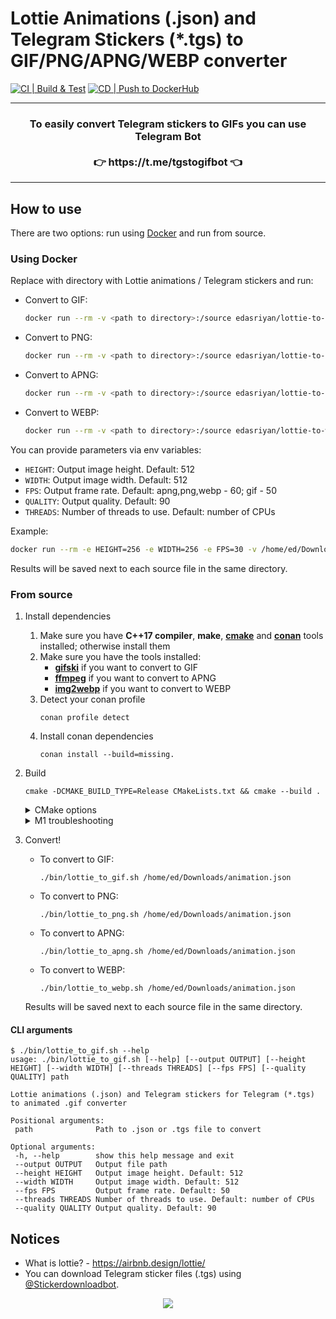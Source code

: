 # Lottie Animations (.json) and Telegram Stickers (*.tgs) to GIF/PNG/APNG/WEBP converter
[![CI | Build & Test](https://github.com/ed-asriyan/lottie-converter/actions/workflows/ci-build-and-test.yml/badge.svg)](https://github.com/ed-asriyan/lottie-converter/actions/workflows/ci-build-and-test.yml)
[![CD | Push to DockerHub](https://github.com/ed-asriyan/lottie-converter/actions/workflows/cd-push-dockerhub.yml/badge.svg)](https://github.com/ed-asriyan/lottie-converter/actions/workflows/cd-push-dockerhub.yml)

<hr/>
<h3 align="center">
To easily convert Telegram stickers to GIFs you can use Telegram Bot</br></br>👉 https://t.me/tgstogifbot 👈
</h3>
<hr/>

## How to use
There are two options: run using [Docker](https://www.docker.com/) and run from source.

### Using Docker
Replace with directory with Lottie animations / Telegram stickers and run:
- Convert to GIF:
  ```bash
  docker run --rm -v <path to directory>:/source edasriyan/lottie-to-gif
  ```
- Convert to PNG:
  ```bash
  docker run --rm -v <path to directory>:/source edasriyan/lottie-to-png
  ```
- Convert to APNG:
  ```bash
  docker run --rm -v <path to directory>:/source edasriyan/lottie-to-apng
  ```
- Convert to WEBP:
  ```bash
  docker run --rm -v <path to directory>:/source edasriyan/lottie-to-webp
  ```

You can provide parameters via env variables:
* `HEIGHT`: Output image height. Default: 512
* `WIDTH`: Output image width. Default: 512
* `FPS`: Output frame rate. Default: apng,png,webp - 60; gif - 50
* `QUALITY`: Output quality. Default: 90
* `THREADS`: Number of threads to use. Default: number of CPUs

Example:
```bash
docker run --rm -e HEIGHT=256 -e WIDTH=256 -e FPS=30 -v /home/ed/Downloads/lottie-animations:/source edasriyan/lottie-to-apng
```

Results will be saved next to each source file in the same directory.

### From source
1. Install dependencies
   1. Make sure you have **C++17 compiler**, **make**, **[cmake](https://cmake.org)** and **[conan](https://conan.io)** tools installed; otherwise install them
   2. Make sure you have the tools installed:
      - **[gifski](https://gif.ski)** if you want to convert to GIF
      - **[ffmpeg](https://ffmpeg.org)** if you want to convert to APNG
      - **[img2webp](https://developers.google.com/speed/webp/docs/img2webp)** if you want to convert to WEBP
   3. Detect your conan profile
      ```commandline
      conan profile detect
      ```
   4. Install conan dependencies
      ```commandline
      conan install --build=missing.
      ```
2. Build
   ```commandline
   cmake -DCMAKE_BUILD_TYPE=Release CMakeLists.txt && cmake --build .
   ```
   <details>
       <summary>CMake options</summary>
       <code>LOTTIE_TO_PNG_STATIC_LINKING</code>: enable static linking. Default value: <code>OFF</code> if OS is darwin; otherwise <code>ON</code>

       cmake -DLOTTIE_TO_PNG_STATIC_LINKING=ON -DCMAKE_BUILD_TYPE=Release CMakeLists.txt && make
       
       cmake -DLOTTIE_TO_PNG_STATIC_LINKING=OFF -DCMAKE_BUILD_TYPE=Release CMakeLists.txt && make
   </details>
   <details>
       <summary>M1 troubleshooting</summary>
       Run the following command and try again:
   
       echo '#if defined(__ARM_NEON__)
   
       #include "vdrawhelper.h"
    
       void memfill32(uint32_t *dest, uint32_t value, int length)
       {
           memset(dest, value, length);
       }
   
       static void color_SourceOver(uint32_t *dest, int length, uint32_t color, uint32_t alpha)
       {
           int ialpha, i;

           if (alpha != 255) color = BYTE_MUL(color, alpha);
           ialpha = 255 - vAlpha(color);
           for (i = 0; i < length; ++i) dest[i] = color + BYTE_MUL(dest[i], ialpha);
       }
   
       void RenderFuncTable::neon()
       {
           updateColor(BlendMode::Src , color_SourceOver);
       }
       #endif
       ' > lib/src/rlottie/src/vector/vdrawhelper_neon.cpp
    </details>
3. Convert!
   - To convert to GIF: 
     ```commandline
     ./bin/lottie_to_gif.sh /home/ed/Downloads/animation.json
     ```
   - To convert to PNG: 
     ```commandline
     ./bin/lottie_to_png.sh /home/ed/Downloads/animation.json
     ```
   - To convert to APNG:
     ```commandline
     ./bin/lottie_to_apng.sh /home/ed/Downloads/animation.json
     ```
   - To convert to WEBP: 
     ```commandline
     ./bin/lottie_to_webp.sh /home/ed/Downloads/animation.json
     ```
   Results will be saved next to each source file in the same directory.

#### CLI arguments
```text
$ ./bin/lottie_to_gif.sh --help 
usage: ./bin/lottie_to_gif.sh [--help] [--output OUTPUT] [--height HEIGHT] [--width WIDTH] [--threads THREADS] [--fps FPS] [--quality QUALITY] path

Lottie animations (.json) and Telegram stickers for Telegram (*.tgs) to animated .gif converter

Positional arguments:
 path              Path to .json or .tgs file to convert

Optional arguments:
 -h, --help        show this help message and exit
 --output OUTPUT   Output file path
 --height HEIGHT   Output image height. Default: 512
 --width WIDTH     Output image width. Default: 512
 --fps FPS         Output frame rate. Default: 50
 --threads THREADS Number of threads to use. Default: number of CPUs
 --quality QUALITY Output quality. Default: 90
```

## Notices
* What is lottie? - https://airbnb.design/lottie/
* You can download Telegram sticker files (.tgs) using [@Stickerdownloadbot](https://t.me/Stickerdownloadbot).

<div align="center">
<a float="right" href="https://info.flagcounter.com/0hsy"><img src="https://s01.flagcounter.com/count2/0hsy/bg_FFFFFF/txt_000000/border_CCCCCC/columns_4/maxflags_12/viewers_0/labels_0/pageviews_1/flags_0/percent_0"/></a>
</div>
